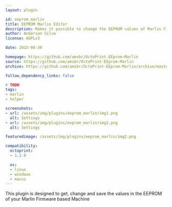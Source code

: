 ```yaml
---
layout: plugin

id: eeprom_marlin
title: EEPROM Marlin Editor
description: Makes it possible to change the EEPROM values of Marlin Firmware through OctoPrint
author: Anderson Silva
license: AGPLv3

date: 2015-08-30

homepage: https://github.com/amsbr/OctoPrint-EEprom-Marlin
source: https://github.com/amsbr/OctoPrint-EEprom-Marlin
archive: https://github.com/amsbr/OctoPrint-EEprom-Marlin/archive/master.zip

follow_dependency_links: false

# TODO
tags:
- marlin
- helper

screenshots:
- url: /assets/img/plugins/eeprom_marlin/img1.png
  alt: Settings
- url: /assets/img/plugins/eeprom_marlin/img2.png
  alt: Settings

featuredimage: /assets/img/plugins/eeprom_marlin/img2.png

compatibility:
  octoprint:
  - 1.2.0

  os:
  - linux
  - windows
  - macos
---
```


This plugin is designed to get, change and save the values in the EEPROM of your Marlin Firmware based Machine
